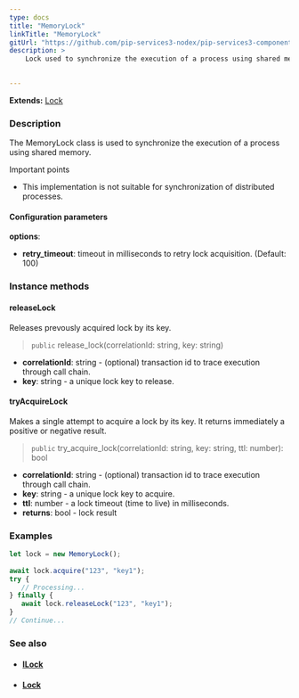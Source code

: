 ```yaml
---
type: docs
title: "MemoryLock"
linkTitle: "MemoryLock"
gitUrl: "https://github.com/pip-services3-nodex/pip-services3-components-nodex"
description: >
    Lock used to synchronize the execution of a process using shared memory.

    
---
```


**Extends:** [Lock](../lock)

### Description

The MemoryLock class is used to synchronize the execution of a process using shared memory.

Important points

- This implementation is not suitable for synchronization of distributed processes.

#### Configuration parameters
**options**:
- **retry_timeout**: timeout in milliseconds to retry lock acquisition. (Default: 100)


### Instance methods

#### releaseLock
Releases prevously acquired lock by its key.

> `public` release_lock(correlationId: string, key: string)

- **correlationId**: string - (optional) transaction id to trace execution through call chain.
- **key**: string - a unique lock key to release.


#### tryAcquireLock
Makes a single attempt to acquire a lock by its key.
It returns immediately a positive or negative result.

> `public` try_acquire_lock(correlationId: string, key: string, ttl: number): bool

- **correlationId**: string - (optional) transaction id to trace execution through call chain.
- **key**: string - a unique lock key to acquire.
- **ttl**: number - a lock timeout (time to live) in milliseconds.
- **returns**: bool - lock result

### Examples

```typescript
let lock = new MemoryLock();
   
await lock.acquire("123", "key1");
try {
   // Processing...
} finally {
   await lock.releaseLock("123", "key1");
}
// Continue...

```

### See also
- #### [ILock](../ilock)
- #### [Lock](../lock)
